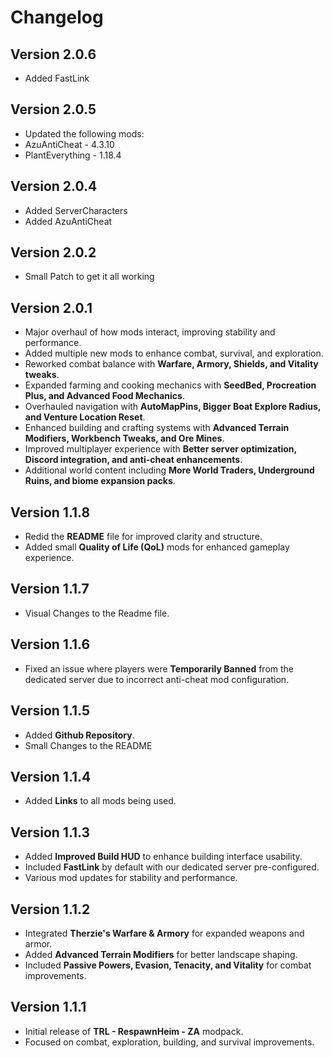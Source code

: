 # Changelog

## Version 2.0.6
- Added FastLink

## Version 2.0.5
- Updated the following mods:
- AzuAntiCheat - 4.3.10
- PlantEverything - 1.18.4

## Version 2.0.4
- Added ServerCharacters
- Added AzuAntiCheat

## Version 2.0.2
- Small Patch to get it all working

## Version 2.0.1
- Major overhaul of how mods interact, improving stability and performance.
- Added multiple new mods to enhance combat, survival, and exploration.
- Reworked combat balance with **Warfare, Armory, Shields, and Vitality tweaks**.
- Expanded farming and cooking mechanics with **SeedBed, Procreation Plus, and Advanced Food Mechanics**.
- Overhauled navigation with **AutoMapPins, Bigger Boat Explore Radius, and Venture Location Reset**.
- Enhanced building and crafting systems with **Advanced Terrain Modifiers, Workbench Tweaks, and Ore Mines**.
- Improved multiplayer experience with **Better server optimization, Discord integration, and anti-cheat enhancements**.
- Additional world content including **More World Traders, Underground Ruins, and biome expansion packs**.

## Version 1.1.8
- Redid the **README** file for improved clarity and structure.
- Added small **Quality of Life (QoL)** mods for enhanced gameplay experience.

## Version 1.1.7
- Visual Changes to the Readme file.

## Version 1.1.6
- Fixed an issue where players were **Temporarily Banned** from the dedicated server due to incorrect anti-cheat mod configuration.

## Version 1.1.5
- Added **Github Repository**.
- Small Changes to the README

## Version 1.1.4
- Added **Links** to all mods being used.

## Version 1.1.3
- Added **Improved Build HUD** to enhance building interface usability.
- Included **FastLink** by default with our dedicated server pre-configured.
- Various mod updates for stability and performance.

## Version 1.1.2
- Integrated **Therzie's Warfare & Armory** for expanded weapons and armor.
- Added **Advanced Terrain Modifiers** for better landscape shaping.
- Included **Passive Powers, Evasion, Tenacity, and Vitality** for combat improvements.

## Version 1.1.1
- Initial release of **TRL - RespawnHeim - ZA** modpack.
- Focused on combat, exploration, building, and survival improvements.
